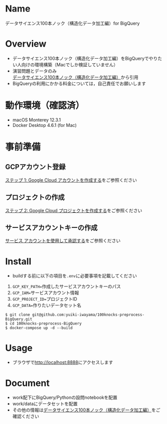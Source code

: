 # Name
データサイエンス100本ノック（構造化データ加工編）for BigQuery

# Overview
- データサイエンス100本ノック（構造化データ加工編）をBigQueryでやりたい人向けの環境構築（Macでしか検証していません）
- 演習問題とデータのみ[データサイエンス100本ノック（構造化データ加工編）](https://github.com/The-Japan-DataScientist-Society/100knocks-preprocess)から引用
- BigQueryの利用にかかる料金については，自己責任でお願いします

# 動作環境（確認済）
- macOS Monterey 12.3.1
- Docker Desktop 4.6.1 (for Mac)

# 事前準備
## GCPアカウント登録
[ステップ 1: Google Cloud アカウントを作成する](https://cloud.google.com/apigee/docs/hybrid/v1.2/precog-gcpaccount?hl=ja)をご参照ください

## プロジェクトの作成
[ステップ 2: Google Cloud プロジェクトを作成する](https://cloud.google.com/apigee/docs/hybrid/v1.2/precog-gcpproject?hl=ja)をご参照ください

## サービスアカウントキーの作成
[サービス アカウントを使用して承認する](https://cloud.google.com/sdk/docs/authorizing?hl=ja#authorizing_with_a_service_account)をご参照ください

# Install
- buildする前に以下の項目を`.env`に必要事項を記載してください
1. `GCP_KEY_PATH=`作成したサービスアカウントキーのパス
2. `GCP_IAM=`サービスアカウント情報
3. `GCP_PROJECT_ID=`プロジェクトID
4. `GCP_DATA=`作りたいデータセット名

```
$ git clone git@github.com:yuiki-iwayama/100knocks-preprocess-BigQuery.git
$ cd 100knocks-preprocess-BigQuery
$ docker-compose up -d --build
```

# Usage
- ブラウザで[http://localhost:8888](http://localhost:8888)にアクセスします

# Document
- work配下にBigQuery/Pythonの設問notebookを配置
- work/dataにデータセットを配置
- その他の情報は[データサイエンス100本ノック（構造化データ加工編）](https://github.com/The-Japan-DataScientist-Society/100knocks-preprocess)をご確認ください
